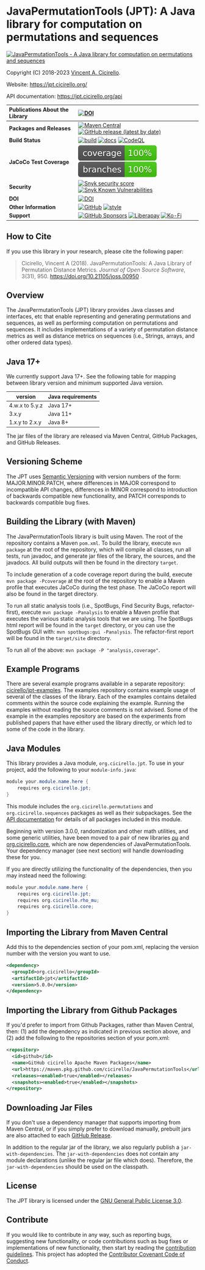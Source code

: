 # JavaPermutationTools (JPT): A Java library for computation on permutations and sequences 

[![JavaPermutationTools - A Java library for computation on permutations and sequences](https://jpt.cicirello.org/images/jpt640.png)](#javapermutationtools-jpt-a-java-library-for-computation-on-permutations-and-sequences)

Copyright (C) 2018-2023 [Vincent A. Cicirello](https://www.cicirello.org/).

Website: https://jpt.cicirello.org/

API documentation: https://jpt.cicirello.org/api

| __Publications About the Library__ | [![DOI](http://joss.theoj.org/papers/10.21105/joss.00950/status.svg)](https://doi.org/10.21105/joss.00950) |
| :--- | :--- |
| __Packages and Releases__ | [![Maven Central](https://img.shields.io/maven-central/v/org.cicirello/jpt.svg?label=Maven%20Central&logo=apachemaven)](https://central.sonatype.com/artifact/org.cicirello/jpt/) [![GitHub release (latest by date)](https://img.shields.io/github/v/release/cicirello/JavaPermutationTools?logo=GitHub)](https://github.com/cicirello/JavaPermutationTools/releases) |
| __Build Status__ | [![build](https://github.com/cicirello/JavaPermutationTools/actions/workflows/build.yml/badge.svg)](https://github.com/cicirello/JavaPermutationTools/actions/workflows/build.yml) [![docs](https://github.com/cicirello/JavaPermutationTools/actions/workflows/docs.yml/badge.svg)](https://jpt.cicirello.org/api/) [![CodeQL](https://github.com/cicirello/JavaPermutationTools/actions/workflows/codeql-analysis.yml/badge.svg)](https://github.com/cicirello/JavaPermutationTools/actions/workflows/codeql-analysis.yml) |
| __JaCoCo Test Coverage__ | [![coverage](https://raw.githubusercontent.com/cicirello/JavaPermutationTools/badges/jacoco.svg)](https://github.com/cicirello/JavaPermutationTools/actions/workflows/build.yml) [![branch coverage](https://raw.githubusercontent.com/cicirello/JavaPermutationTools/badges/branches.svg)](https://github.com/cicirello/JavaPermutationTools/actions/workflows/build.yml) |
| __Security__ | [![Snyk security score](https://snyk-widget.herokuapp.com/badge/mvn/org.cicirello/jpt/badge.svg)](https://snyk.io/vuln/maven%3Aorg.cicirello%3Ajpt) [![Snyk Known Vulnerabilities](https://snyk.io/test/github/cicirello/JavaPermutationTools/badge.svg)](https://snyk.io/test/github/cicirello/JavaPermutationTools) |
| __DOI__ | [![DOI](https://zenodo.org/badge/139182095.svg)](https://zenodo.org/badge/latestdoi/139182095) |
| __Other Information__ | [![GitHub](https://img.shields.io/github/license/cicirello/JavaPermutationTools)](https://github.com/cicirello/JavaPermutationTools/blob/master/LICENSE) [![style](https://img.shields.io/badge/style-Google%20Java%20Style-informational)](https://google.github.io/styleguide/javaguide.html) | 
| __Support__ | [![GitHub Sponsors](https://img.shields.io/badge/sponsor-30363D?logo=GitHub-Sponsors&logoColor=#EA4AAA)](https://github.com/sponsors/cicirello) [![Liberapay](https://img.shields.io/badge/Liberapay-F6C915?logo=liberapay&logoColor=black)](https://liberapay.com/cicirello) [![Ko-Fi](https://img.shields.io/badge/Ko--fi-F16061?logo=ko-fi&logoColor=white)](https://ko-fi.com/cicirello) | 

## How to Cite

If you use this library in your research, please cite the following paper:

> Cicirello, Vincent A (2018). JavaPermutationTools: A Java Library of Permutation Distance Metrics. *Journal of Open Source Software*, 3(31), 950.  https://doi.org/10.21105/joss.00950 .

## Overview

The JavaPermutationTools (JPT) library provides Java classes and interfaces, etc that 
enable representing and generating permutations and sequences, as well as performing 
computation on permutations and sequences. It includes implementations of a variety 
of permutation distance metrics as well as distance metrics on sequences (i.e., Strings, 
arrays, and other ordered data types). 

## Java 17+

We currently support Java 17+. See the following table for mapping between library version
and minimum supported Java version.

| version | Java requirements |
| --- | --- |
| 4.w.x to 5.y.z | Java 17+ |
| 3.x.y | Java 11+ |
| 1.x.y to 2.x.y | Java 8+ |

The jar files of the library are released via Maven Central, GitHub Packages, 
and GitHub Releases.

## Versioning Scheme

The JPT uses [Semantic Versioning](https://semver.org/) with version 
numbers of the form: MAJOR.MINOR.PATCH, where differences in MAJOR 
correspond to incompatible API changes, differences in MINOR correspond 
to introduction of backwards compatible new functionality, and PATCH 
corresponds to backwards compatible bug fixes. 

## Building the Library (with Maven)

The JavaPermutationTools library is built using Maven. The root of the
repository contains a Maven `pom.xml`.  To build the library, 
execute `mvn package` at the root of the repository, which
will compile all classes, run all tests, run javadoc, and generate 
jar files of the library, the sources, and the javadocs. All build 
outputs will then be found in the directory `target`.

To include generation of a code coverage report during the build,
execute `mvn package -Pcoverage` at the root of the repository to 
enable a Maven profile that executes JaCoCo during the test 
phase. The JaCoCo report will also be found in the target directory.

To run all static analysis tools (i.e., SpotBugs, Find Security Bugs,
refactor-first), execute `mvn package -Panalysis` to enable a Maven 
profile that executes the various static analysis tools that we are 
using. The SpotBugs html report will be found in the `target` directory, 
or you can use the SpotBugs GUI with: `mvn spotbugs:gui -Panalysis`. The 
refactor-first report will be found in the `target/site` directory.

To run all of the above: `mvn package -P "analysis,coverage"`.

## Example Programs

There are several example programs available in a separate 
repository: [cicirello/jpt-examples](https://github.com/cicirello/jpt-examples). The
examples repository contains example usage of several of the classes of the 
library. Each of the examples contains detailed comments within the source 
code explaining the example. Running the examples without reading the source 
comments is not advised. Some of the example in the examples repository are
based on the experiments from published papers that have either used the library
directly, or which led to some of the code in the library.

## Java Modules

This library provides a Java module, `org.cicirello.jpt`. To use in your project,
add the following to your `module-info.java`:

```Java
module your.module.name.here {
	requires org.cicirello.jpt;
}
```

This module includes the `org.cicirello.permutations` and `org.cicirello.sequences`
packages as well as their subpackages. See the [API documentation](https://jpt.cicirello.org/api) 
for details of all packages included in this module.

Beginning with version 3.0.0, randomization and other math utilities, and some
generic utilities, have been
moved to a pair of new libraries [&rho;&mu;](https://github.com/cicirello/rho-mu)
and [org.cicirello.core](https://github.com/cicirello/core), which are
now dependencies of JavaPermutationTools. Your dependency manager (see next section)
will handle downloading these for you. 

If you are directly utilizing the functionality of the dependencies, then you may instead 
need the following:

```Java
module your.module.name.here {
	requires org.cicirello.jpt;
	requires org.cicirello.rho_mu;
	requires org.cicirello.core;
}
```

## Importing the Library from Maven Central

Add this to the dependencies section of your pom.xml, replacing the version number 
with the version you want to use.

```XML
<dependency>
  <groupId>org.cicirello</groupId>
  <artifactId>jpt</artifactId>
  <version>5.0.0</version>
</dependency>
```

## Importing the Library from Github Packages

If you'd prefer to import from Github Packages, rather than Maven Central, 
then: (1) add the dependency as indicated in previous section above, 
and (2) add the following to the repositories section of your pom.xml:

```XML
<repository>
  <id>github</id>
  <name>GitHub cicirello Apache Maven Packages</name>
  <url>https://maven.pkg.github.com/cicirello/JavaPermutationTools</url>
  <releases><enabled>true</enabled></releases>
  <snapshots><enabled>true</enabled></snapshots>
</repository>
```

## Downloading Jar Files

If you don't use a dependency manager that supports importing from Maven Central,
or if you simply prefer to download manually, prebuilt jars are also attached to 
each [GitHub Release](https://github.com/cicirello/JavaPermutationTools).

In addition to the regular jar of the library, we also regularly publish a
`jar-with-dependencies`. The `jar-with-dependencies` does not contain any module 
declarations (unlike the regular jar file which does). Therefore, the 
`jar-with-dependencies` should be used on the classpath. 

## License

The JPT library is licensed under the [GNU General Public License 3.0](https://www.gnu.org/licenses/gpl-3.0.en.html).

## Contribute

If you would like to contribute in any way, such 
as reporting bugs, suggesting new functionality, or code contributions 
such as bug fixes or implementations of new functionality, then start 
by reading the [contribution guidelines](https://github.com/cicirello/.github/blob/main/CONTRIBUTING.md).
This project has adopted 
the [Contributor Covenant Code of Conduct](https://github.com/cicirello/.github/blob/main/CODE_OF_CONDUCT.md).
